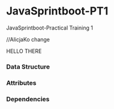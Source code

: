 # JavaSprintboot-PT1
JavaSprintboot-Practical Training 1


//AlicjaKo change

HELLO THERE

### Data Structure

### Attributes

### Dependencies

